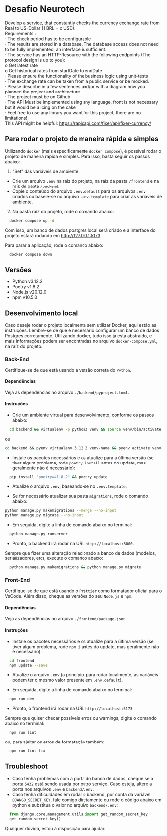 # Desafio Neurotech

Develop a service, that constantly checks the currency exchange rate from Real to US-Dollar (1 BRL = x USD). \
Requirements : \
· The check period has to be configurable \
· The results are stored in a database. The database access does not need to be fully implemented, an interface is sufficient. \
· The service has an HTTP-Resource with the following endpoints (The protocol design is up to you): \
o Get latest rate \
o Get historical rates from startDate to endDate \
· Please ensure the functionality of the business logic using unit-tests \
· The exchange rate can be taken from a public service or be mocked. \
· Please describe in a few sentences and/or with a diagram how you planned the project and architecture. \
· The project must be on Github \
· The API Must be implemented using any language, front is not necessary but it would be a icing on the cake \
· Feel free to use any library you want for this project, there are no limitations! \
This API might be helpful: <https://rapidapi.com/fixer/api/fixer-currency/>

## Para rodar o projeto de maneira rápida e simples

Utilizando `docker` (mais especificamente `docker compose`), é possível rodar o projeto de maneira rápida e simples. Para isso, basta seguir os passos abaixo:

1. "Set" das variáveis de ambiente:

- Crie um arquivo `.env` na raíz do projeto, na raíz da pasta `/frontend` e na raíz da pasta `/backend`.
- Copie o conteúdo do arquivo `.env.default` para os arquivos `.env` criados ou baseie-se no arquivo `.env.template` para criar as variáveis de ambiente.

2. Na pasta raíz do projeto, rode o comando abaixo:

```sh
  docker compose up -d
```

Com isso, um banco de dados postgres local será criado e a interface do projeto estará rodando em <http://127.0.0.1:5173>

Para parar a aplicação, rode o comando abaixo:

```sh
  docker compose down
```

## Versões

- Python v3.12.2
- Poetry v1.8.2
- Node.js v20.12.0
- npm v10.5.0

## Desenvolvimento local

Caso deseje rodar o projeto localmente sem utilizar Docker, aqui estão as instruções.
Lembre-se de que é necessário configurar um banco de dados Postgres corretamente. Utilizando docker, tudo isso já está abstraído, e mais informações podem ser encontradas no arquivo `docker-compose.yml`, na raíz do projeto.

### Back-End

Certifique-se de que está usando a versão correta do `Python`.

#### Dependências

Veja as dependências no arquivo `./backend/pyproject.toml`.

#### Instruções

- Crie um ambiente virtual para desenvolvimento, conforme os passos abaixo:

```sh
  cd backend && virtualenv -p python3 venv && source venv/bin/activate
```

ou

```sh
cd backend && pyenv virtualenv 3.12.2 venv-name && pyenv activate venv-name
```

- Instale os pacotes necessários e os atualize para a última versão (se tiver algum problema, rode `poetry install` antes do update, mas geralmente não é necessário):

```sh
  pip install "poetry==1.8.2" && poetry update
```

- Atualize o arquivo `.env`, baseando-se no `.env.template`.

- Se for necessário atualizar sua pasta `migrations`, rode o comando abaixo:

```sh
python manage.py makemigrations --merge --no-input
python manage.py migrate --no-input
```

- Em seguida, digite a linha de comando abaixo no terminal:

```sh
  python manage.py runserver
```

- Pronto, o backend irá rodar na URL `http://localhost:8000`.

Sempre que fizer uma alteração relacionado a banco de dados (modelos, serializadores, etc), execute o comando abaixo:

```sh
  python manage.py makemigrations && python manage.py migrate
```

### Front-End

Certifique-se de que está usando o `Prettier` como formatador oficial para o VsCode. Além disso, cheque as versões do seu `Node.js` e `npm`.

#### Dependências

Veja as dependências no arquivo `./frontend/package.json`.

#### Instruções

- Instale os pacotes necessários e os atualize para a última versão (se tiver algum problema, rode `npm i` antes do update, mas geralmente não é necessário):

```sh
  cd frontend
  npm update --save
```

- Atualize o arquivo `.env` (a princípio, para rodar localmente, as variáveis podem ter o mesmo valor presente em `.env.default`).

- Em seguida, digite a linha de comando abaixo no terminal:

```sh
  npm run dev
```

- Pronto, o frontend irá rodar na URL `http://localhost:5173`.

Sempre que quiser checar possíveis erros ou warnings, digite o comando abaixo no terminal:

```sh
  npm run lint
```

ou, para ajeitar os erros de formatação também:

```sh
  npm run lint-fix
```

## Troubleshoot

- Caso tenha problemas com a porta do banco de dados, cheque se a porta `5432` está sendo usada por outro serviço. Caso esteja, altere a porta nos arquivos `.env` e `backend/.env`.
- Caso tenha dificuldades em rodar o backend, por conta da variável `DJANGO_SECRET_KEY`, fale comigo diretamente ou rode o código abaixo em python e substitua o valor no arquivo `backend/.env`:

```python
  from django.core.management.utils import get_random_secret_key
  get_random_secret_key()
```

Qualquer dúvida, estou à disposição para ajudar.
